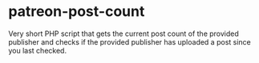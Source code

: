 # patreon-post-count
Very short PHP script that gets the current post count of the provided publisher and checks if the provided publisher has uploaded a post since you last checked.
